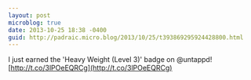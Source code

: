 ```yaml
---
layout: post
microblog: true
date: 2013-10-25 18:38 -0400
guid: http://padraic.micro.blog/2013/10/25/t393869295924428800.html
---
```

I just earned the 'Heavy Weight (Level 3)' badge on @untappd! [http://t.co/3lPOeEQRCg](http://t.co/3lPOeEQRCg)
